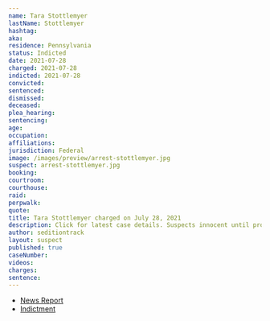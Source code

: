 ```yaml
---
name: Tara Stottlemyer
lastName: Stottlemyer
hashtag:
aka:
residence: Pennsylvania
status: Indicted
date: 2021-07-28
charged: 2021-07-28
indicted: 2021-07-28
convicted:
sentenced:
dismissed:
deceased:
plea_hearing:
sentencing:
age:
occupation:
affiliations:
jurisdiction: Federal
image: /images/preview/arrest-stottlemyer.jpg
suspect: arrest-stottlemyer.jpg
booking:
courtroom:
courthouse:
raid:
perpwalk:
quote:
title: Tara Stottlemyer charged on July 28, 2021
description: Click for latest case details. Suspects innocent until proven guilty.
author: seditiontrack
layout: suspect
published: true
caseNumber:
videos:
charges:
sentence:
---
```

- [News Report](https://www.theintelligencer.net/news/community/2021/09/wife-of-former-wheeling-man-charged-in-capitol-riot-also-arrested/)
- [Indictment](https://extremism.gwu.edu/sites/g/files/zaxdzs2191/f/Dale%20Jeremiah%20Shalvey%20and%20Tara%20Aileen%20Stottlemyer%20Superseding%20Indictment.pdf)
